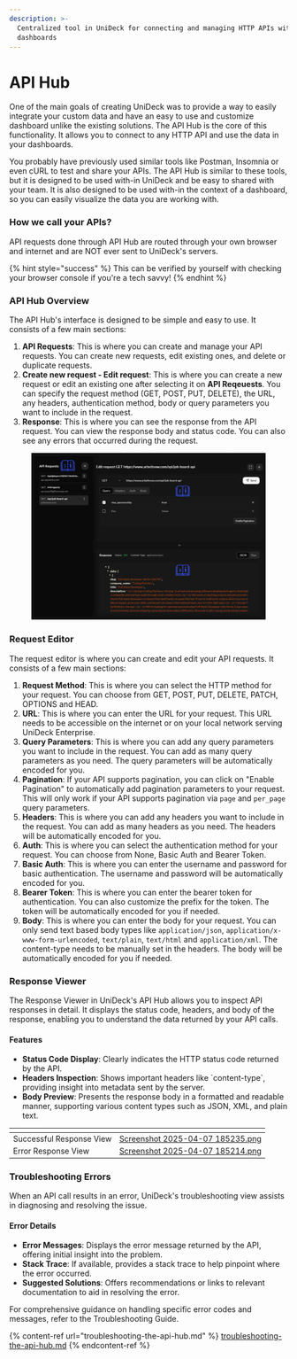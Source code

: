 ```yaml
---
description: >-
  Centralized tool in UniDeck for connecting and managing HTTP APIs within
  dashboards
---
```


# API Hub

One of the main goals of creating UniDeck was to provide a way to easily integrate your custom data and have an easy to use and customize dashboard unlike the existing solutions. The API Hub is the core of this functionality. It allows you to connect to any HTTP API and use the data in your dashboards.

You probably have previously used similar tools like Postman, Insomnia or even cURL to test and share your APIs. The API Hub is similar to these tools, but it is designed to be used with-in UniDeck and be easy to shared with your team. It is also designed to be used with-in the context of a dashboard, so you can easily visualize the data you are working with.



### How we call your APIs?

API requests done through API Hub are routed through your own browser and internet and are NOT ever sent to UniDeck's servers.

{% hint style="success" %}
This can be verified by yourself with checking your browser console if you're a tech savvy!
{% endhint %}

### API Hub Overview

The API Hub's interface is designed to be simple and easy to use. It consists of a few main sections:

1. **API Requests**: This is where you can create and manage your API requests. You can create new requests, edit existing ones, and delete or duplicate requests.
2. **Create new request - Edit request**: This is where you can create a new request or edit an existing one after selecting it on **API Reqeuests**. You can specify the request method (GET, POST, PUT, DELETE), the URL, any headers, authentication method, body or query parameters you want to include in the request.
3. **Response**: This is where you can see the response from the API request. You can view the response body and status code. You can also see any errors that occurred during the request.

<figure><img src="../../../.gitbook/assets/1.png" alt=""><figcaption></figcaption></figure>

### Request Editor

The request editor is where you can create and edit your API requests. It consists of a few main sections:

1. **Request Method**: This is where you can select the HTTP method for your request. You can choose from GET, POST, PUT, DELETE, PATCH, OPTIONS and HEAD.
2. **URL**: This is where you can enter the URL for your request. This URL needs to be accessible on the internet or on your local network serving UniDeck Enterprise.
3. **Query Parameters**: This is where you can add any query parameters you want to include in the request. You can add as many query parameters as you need. The query parameters will be automatically encoded for you.
4. **Pagination**: If your API supports pagination, you can click on "Enable Pagination" to automatically add pagination parameters to your request. This will only work if your API supports pagination via `page` and `per_page` query parameters.
5. **Headers**: This is where you can add any headers you want to include in the request. You can add as many headers as you need. The headers will be automatically encoded for you.
6. **Auth**: This is where you can select the authentication method for your request. You can choose from None, Basic Auth and Bearer Token.
7. **Basic Auth**: This is where you can enter the username and password for basic authentication. The username and password will be automatically encoded for you.
8. **Bearer Token**: This is where you can enter the bearer token for authentication. You can also customize the prefix for the token. The token will be automatically encoded for you if needed.
9. **Body**: This is where you can enter the body for your request. You can only send text based body types like `application/json`, `application/x-www-form-urlencoded`, `text/plain`, `text/html` and `application/xml`. The content-type needs to be manually set in the headers. The body will be automatically encoded for you if needed.

### Response Viewer

The Response Viewer in UniDeck's API Hub allows you to inspect API responses in detail. It displays the status code, headers, and body of the response, enabling you to understand the data returned by your API calls.​

#### Features

* **Status Code Display**: Clearly indicates the HTTP status code returned by the API.​
* **Headers Inspection**: Shows important headers like \`content-type\`, providing insight into metadata sent by the server.​
* **Body Preview**: Presents the response body in a formatted and readable manner, supporting various content types such as JSON, XML, and plain text.​

<table data-card-size="large" data-view="cards" data-full-width="true"><thead><tr><th></th><th data-hidden data-card-cover data-type="files"></th></tr></thead><tbody><tr><td>Successful Response View</td><td><a href="../../../.gitbook/assets/Screenshot 2025-04-07 185235.png">Screenshot 2025-04-07 185235.png</a></td></tr><tr><td>Error Response View</td><td><a href="../../../.gitbook/assets/Screenshot 2025-04-07 185214.png">Screenshot 2025-04-07 185214.png</a></td></tr></tbody></table>

### Troubleshooting Errors

When an API call results in an error, UniDeck's troubleshooting view assists in diagnosing and resolving the issue.​

#### Error Details

* **Error Messages**: Displays the error message returned by the API, offering initial insight into the problem.​
* **Stack Trace**: If available, provides a stack trace to help pinpoint where the error occurred.​
* **Suggested Solutions**: Offers recommendations or links to relevant documentation to aid in resolving the error.​

For comprehensive guidance on handling specific error codes and messages, refer to the Troubleshooting Guide.​

{% content-ref url="troubleshooting-the-api-hub.md" %}
[troubleshooting-the-api-hub.md](troubleshooting-the-api-hub.md)
{% endcontent-ref %}


